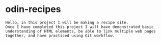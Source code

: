 # odin-recipes
    Hello, in this project I will be making a recipe site.
    Once I have completed this project I will have demonstrated basic understanding of HTML elements, be able to link multiple web pages together, and have practiced using Git workflow. 
